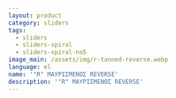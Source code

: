 ```yaml
---
layout: product
category: sliders
tags:
  - sliders
  - sliders-spiral
  - sliders-spiral-no5
image_main: /assets/img/r-tanned-reverse.webp
language: el
name: '"R" ΜΑΥΡΙΣΜΕΝΟΣ REVERSE'
description: '"R" ΜΑΥΡΙΣΜΕΝΟΣ REVERSE'
---
```

